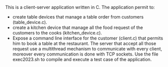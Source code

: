 This is a client-server application written in C.
The application permit to:
- create table devices that manage a table order from customers (table_device.c).
- create a kitchen device that manage all the food request of the customers to the cooks (kitchen_device.c).
- Expose a command line interface for the customer (client.c) that permits him to book a table at the restaurant.
The server that accept all those request use a multithread mechanism to communicate with every client, moreover every communication is done with TCP sockets.
Use the file exec2023.sh to compile and execute a test case of the application.
